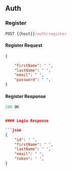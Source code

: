 ## Auth 

### Register

```js
POST {{host}}/auth/register
```

#### Register Request 

```json
{

    "firstName": " ",
    "lastName": " ",
    "email": " ",
    "password": " ",
}
```
#### Register Response
```js 
200 OK
```

```json

#### Login Response

```json 
{
    "id": " ",
    "firstName": " ",
    "lastName": " ",
    "email": " ",
    "token": " ",
}
